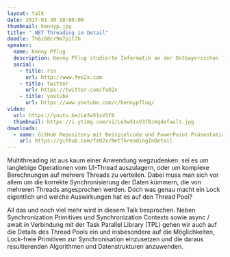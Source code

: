 ```yaml
---
layout: talk
date: 2017-01-30 18:00:00
thumbnail: kennyp.jpg
title: ".NET Threading im Detail"
doodle: 7h6i68cr9m7pit7h
speaker:
  name: Kenny Pflug
  description: Kenny Pflug studierte Informatik an der Ostbayerischen Technischen Hochschule Regensburg und ist aktuell Promovend und wissenschaftlicher Mitarbeiter am Universitätsklinikum Regensburg. Dort erforscht er User Interface Konzepte für mobile Medizinapplikationen. Er ist besonders interessiert an den Themengebieten User Experience und User Interface Design, OOP und OOD, Softwarearchitektur, Clean Code sowie Automatisiertes Testen.
  social:
    - title: rss
      url: http://www.feo2x.com
    - title: twitter
      url: https://twitter.com/feO2x
    - title: youtube
      url: https://www.youtube.com/c/kennypflug/
video:
  url: https://youtu.be/Le3w51xV3f8
  thumbnail: https://i.ytimg.com/vi/Le3w51xV3f8/mqdefault.jpg
downloads:
  - name: GitHub Repository mit Beispielcode und PowerPoint Präsentation
    url: https://github.com/feO2x/NetThreadingInDetail
---
```

Multithreading ist aus kaum einer Anwendung wegzudenken: sei es um langlebige Operationen vom UI-Thread auszulagern, oder um komplexe Berechnungen auf mehrere Threads zu verteilen. Dabei muss man sich vor allem um die korrekte Synchronisierung der Daten kümmern, die von mehreren Threads angesprochen werden. Doch was genau macht ein Lock eigentlich und welche Auswirkungen hat es auf den Thread Pool?

All das und noch viel mehr wird in diesem Talk besprochen. Neben Synchronization Primitives und Synchronization Contexts sowie async / await in Verbindung mit der Task Parallel Library (TPL) gehen wir auch auf die Details des Thread Pools ein und insbesondere auf die Möglichkeiten, Lock-freie Primitiven zur Synchronisation einzusetzen und die daraus resultierenden Algorithmen und Datenstrukturen anzuwenden.